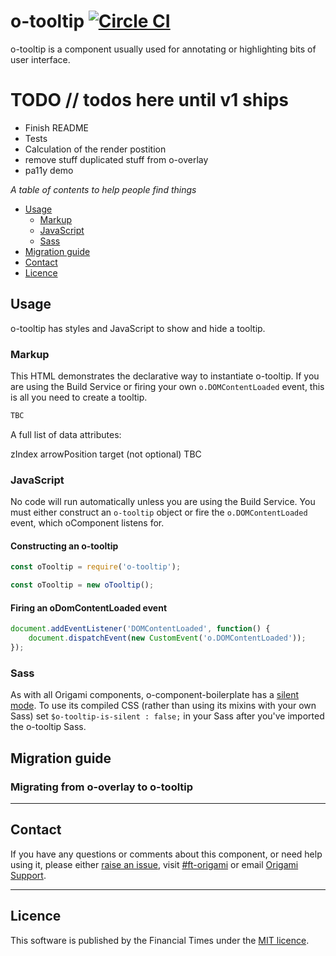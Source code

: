 o-tooltip [![Circle CI](https://circleci.com/gh/Financial-Times/o-tooltip/tree/master.svg?style=svg)](https://circleci.com/gh/Financial-Times/o-tooltip/tree/master)
=================

o-tooltip is a component usually used for annotating or highlighting bits of user interface.

# TODO // todos here until v1 ships
- Finish README
- Tests
- Calculation of the render postition
- remove stuff duplicated stuff from o-overlay
- pa11y demo


_A table of contents to help people find things_

- [Usage](#usage)
	- [Markup](#markup)
	- [JavaScript](#javascript)
	- [Sass](#sass)
- [Migration guide](#migration-guide)
- [Contact](#contact)
- [Licence](#licence)

## Usage
o-tooltip has styles and JavaScript to show and hide a tooltip.

### Markup

This HTML demonstrates the declarative way to instantiate o-tooltip. If you are using the Build Service or firing your own `o.DOMContentLoaded` event, this is all you need to create a tooltip.

```html
TBC

```

A full list of data attributes:

zIndex
arrowPosition
target (not optional)
TBC

### JavaScript

No code will run automatically unless you are using the Build Service.
You must either construct an `o-tooltip` object or fire the `o.DOMContentLoaded` event, which oComponent listens for.

#### Constructing an o-tooltip

```js
const oTooltip = require('o-tooltip');

const oTooltip = new oTooltip();
```

#### Firing an oDomContentLoaded event

```js
document.addEventListener('DOMContentLoaded', function() {
	document.dispatchEvent(new CustomEvent('o.DOMContentLoaded'));
});
```

### Sass

As with all Origami components, o-component-boilerplate has a [silent mode](http://origami.ft.com/docs/syntax/scss/#silent-styles). To use its compiled CSS (rather than using its mixins with your own Sass) set `$o-tooltip-is-silent : false;` in your Sass after you've imported the o-tooltip Sass.


## Migration guide

### Migrating from o-overlay to o-tooltip


---

## Contact

If you have any questions or comments about this component, or need help using it, please either [raise an issue](https://github.com/Financial-Times/o-tooltip/issues), visit [#ft-origami](https://financialtimes.slack.com/messages/ft-origami/) or email [Origami Support](mailto:origami-support@ft.com).

----

## Licence

This software is published by the Financial Times under the [MIT licence](http://opensource.org/licenses/MIT).
